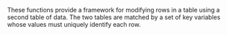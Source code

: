 These functions provide a framework for modifying rows in a table using a second table of data. The two tables are matched by a set of key variables whose values must uniquely identify each row.

